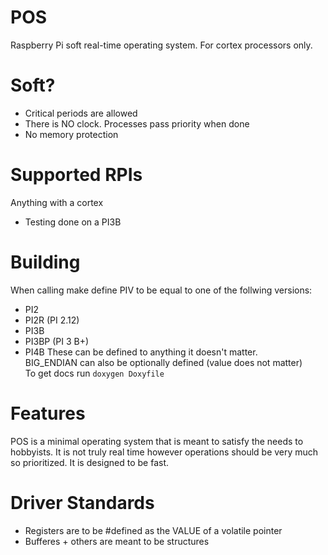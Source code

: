 # POS
Raspberry Pi soft real-time operating system. For cortex processors only.

# Soft?
* Critical periods are allowed
* There is NO clock. Processes pass priority when done
* No memory protection

# Supported RPIs
Anything with a cortex
- Testing done on a PI3B

# Building
When calling make define PIV to be equal to one of the follwing versions:  
* PI2
* PI2R (PI 2.12)
* PI3B
* PI3BP (PI 3 B+)
* PI4B
These can be defined to anything it doesn't matter.  
BIG_ENDIAN can also be optionally defined (value does not matter)  
To get docs run ```doxygen Doxyfile```

# Features
POS is a minimal operating system that is meant to satisfy the needs to hobbyists. It is not truly real time however operations should be very much so prioritized. It is designed to be fast.

# Driver Standards
* Registers are to be #defined as the VALUE of a volatile pointer
* Bufferes + others are meant to be structures